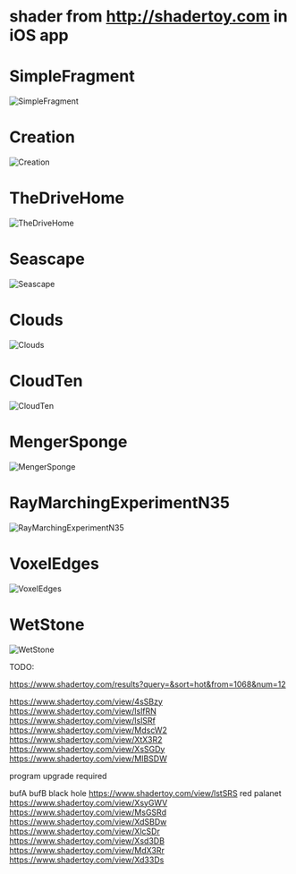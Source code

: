 # shader from http://shadertoy.com in iOS app
# SimpleFragment
![SimpleFragment](images/SimpleFragment.png)
# Creation
![Creation](images/Creation.png)
# TheDriveHome
![TheDriveHome](images/TheDriveHome.png)
# Seascape
![Seascape](images/Seascape.png)
# Clouds
![Clouds](images/Clouds.png)
# CloudTen
![CloudTen](images/CloudTen.png)
# MengerSponge
![MengerSponge](images/MengerSponge.png)
# RayMarchingExperimentN35
![RayMarchingExperimentN35](images/RayMarchingExperimentN35.png)
# VoxelEdges
![VoxelEdges](images/VoxelEdges.png)
# WetStone
![WetStone](images/WetStone.png)

TODO:

https://www.shadertoy.com/results?query=&sort=hot&from=1068&num=12

https://www.shadertoy.com/view/4sSBzy
https://www.shadertoy.com/view/lslfRN
https://www.shadertoy.com/view/lslSRf
https://www.shadertoy.com/view/MdscW2
https://www.shadertoy.com/view/XtX3R2
https://www.shadertoy.com/view/XsSGDy
https://www.shadertoy.com/view/MlBSDW


program upgrade required

bufA
bufB
black hole
https://www.shadertoy.com/view/lstSRS
red palanet 
https://www.shadertoy.com/view/XsyGWV
https://www.shadertoy.com/view/MsGSRd
https://www.shadertoy.com/view/XdSBDw
https://www.shadertoy.com/view/XlcSDr
https://www.shadertoy.com/view/Xsd3DB
https://www.shadertoy.com/view/MdX3Rr
https://www.shadertoy.com/view/Xd33Ds

